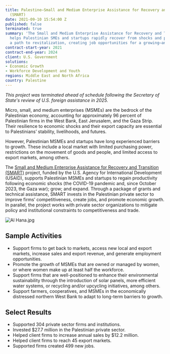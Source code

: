 ```yaml
---
title: Palestine—Small and Medium Enterprise Assistance for Recovery and Transition
  (SMART)
date: 2021-09-10 15:54:00 Z
published: false
terminated: true
summary: 'The Small and Medium Enterprise Assistance for Recovery and Transition project
  helps Palestinian SMEs and startups rapidly recover from shocks and put them on
  a path to revitalization, creating job opportunities for a growing—and young—population. '
contract-start-year: 2021
contract-end-year: 2024
client: U.S. Government
solutions:
- Economic Growth
- Workforce Development and Youth
regions: Middle East and North Africa
country: Palestine
---
```


<aside><em>This project was terminated ahead of schedule following the Secretary of State's review of U.S. foreign assistance in 2025.</em></aside>

Micro, small, and medium enterprises (MSMEs) are the bedrock of the Palestinian economy, accounting for approximately 96 percent of Palestinian firms in the West Bank, East Jerusalem, and the Gaza Strip. Their resilience to economic shocks and their export capacity are essential to Palestinians’ stability, livelihoods, and futures.

However, Palestinian MSMEs and startups have long experienced barriers to growth. These include a local market with limited purchasing power, restrictions on the movement of goods and people, and limited access to export markets, among others.

The [Small and Medium Enterprise Assistance for Recovery and Transition (SMART)](https://www.smartproject.ps/en) project, funded by the U.S. Agency for International Development (USAID), supports Palestinian MSMEs and startups to regain productivity following economic shocks (the COVID-19 pandemic and, since October 2023, the Gaza war); grow; and expand. Through a package of grants and technical assistance, SMART invests in the Palestinian private sector to improve firms’ competitiveness, create jobs, and promote economic growth. In parallel, the project works with private sector organizations to mitigate policy and institutional constraints to competitiveness and trade.

![Al Hana.jpg](/uploads/Al%20Hana.jpg)

## Sample Activities

* Support firms to get back to markets, access new local and export markets, increase sales and export revenue, and generate employment opportunities.
* Promote the growth of MSMEs that are owned or managed by women, or where women make up at least half the workforce.
* Support firms that are well-positioned to enhance their environmental sustainability through the introduction of solar panels, more efficient water systems, or recycling and/or upcycling initiatives, among others.
* Support farmers, cooperatives, and MSMEs in the economically distressed northern West Bank to adapt to long-term barriers to growth.

## Select Results

* Supported 304 private sector firms and institutions.
* Invested $27.7 million in the Palestinian private sector.
* Helped client firms to increase annual sales by $12.2 million.
* Helped client firms to reach 45 export markets.
* Supported firms created 499 new jobs.
